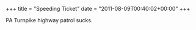 +++
title = "Speeding Ticket"
date = "2011-08-09T00:40:02+00:00"
+++

PA Turnpike highway patrol sucks.
			